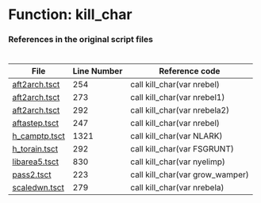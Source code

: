 # Function: kill_char
### References in the original script files

#

| File | Line Number | Reference code |
| --- | --- | --- |
| [aft2arch.tsct](../../../out/aft2arch.tsct#L254) | 254 | call kill_char(var nrebel) |
| [aft2arch.tsct](../../../out/aft2arch.tsct#L273) | 273 | call kill_char(var nrebel1) |
| [aft2arch.tsct](../../../out/aft2arch.tsct#L292) | 292 | call kill_char(var nrebela2) |
| [aftastep.tsct](../../../out/aftastep.tsct#L247) | 247 | call kill_char(var nrebel) |
| [h_camptp.tsct](../../../out/h_camptp.tsct#L1321) | 1321 | call kill_char(var NLARK) |
| [h_torain.tsct](../../../out/h_torain.tsct#L292) | 292 | call kill_char(var FSGRUNT) |
| [libarea5.tsct](../../../out/libarea5.tsct#L830) | 830 | call kill_char(var nyelimp) |
| [pass2.tsct](../../../out/pass2.tsct#L223) | 223 | call kill_char(var grow_wamper) |
| [scaledwn.tsct](../../../out/scaledwn.tsct#L279) | 279 | call kill_char(var nrebela) |
